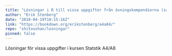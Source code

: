 ```yaml
---
title: "Lösningar i R till vissa uppgifter från övningskompendierna (samt lite annat kul)"
author: "Erik Stenberg"
date: "2018-04-19T10:15:16Z"
link: "https://bookdown.org/erikstenberg/a4a84/"
repo: "shitoushan/losningar"
pinned: false
---
```


Lösningar för vissa uppgifter i kursen Statstik A4/A8
